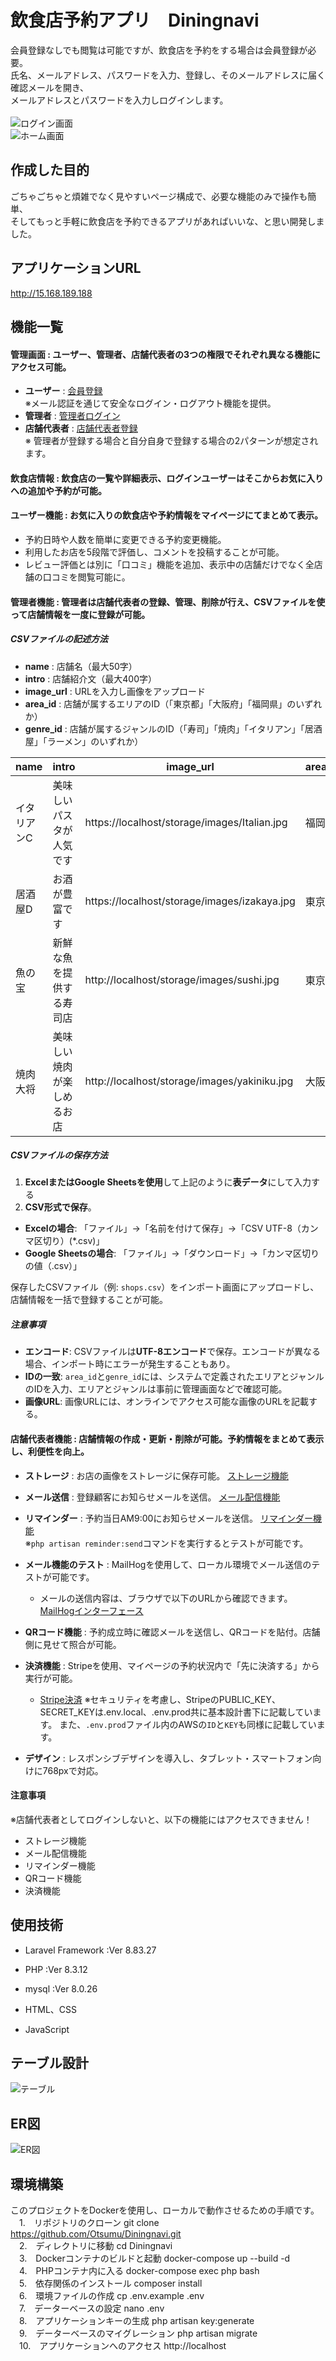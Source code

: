 # 飲食店予約アプリ　Diningnavi

会員登録なしでも閲覧は可能ですが、飲食店を予約をする場合は会員登録が必要。<br>
氏名、メールアドレス、パスワードを入力、登録し、そのメールアドレスに届く確認メールを開き、<br>
メールアドレスとパスワードを入力しログインします。<br><br>
![ログイン画面](README/images/login.png)<br>
![ホーム画面](README/images/home.png)

## 作成した目的
ごちゃごちゃと煩雑でなく見やすいページ構成で、必要な機能のみで操作も簡単、<br>
そしてもっと手軽に飲食店を予約できるアプリがあればいいな、と思い開発しました。<br>


## アプリケーションURL
http://15.168.189.188

## 機能一覧
#### 管理画面 : ユーザー、管理者、店舗代表者の3つの権限でそれぞれ異なる機能にアクセス可能。
   - **ユーザー** : [会員登録](http://localhost/user/register)<br>
     ※メール認証を通じて安全なログイン・ログアウト機能を提供。
   - **管理者** : [管理者ログイン](http://localhost/admin/login)
   - **店舗代表者** : [店舗代表者登録](http://localhost/shop_owner/register)<br>
    ※ 管理者が登録する場合と自分自身で登録する場合の2パターンが想定されます。

#### 飲食店情報 : 飲食店の一覧や詳細表示、ログインユーザーはそこからお気に入りへの追加や予約が可能。

#### ユーザー機能 : お気に入りの飲食店や予約情報をマイページにてまとめて表示。
   - 予約日時や人数を簡単に変更できる予約変更機能。
   - 利用したお店を5段階で評価し、コメントを投稿することが可能。
   - レビュー評価とは別に「口コミ」機能を追加、表示中の店舗だけでなく全店舗の口コミを閲覧可能に。

#### 管理者機能 : 管理者は店舗代表者の登録、管理、削除が行え、CSVファイルを使って店舗情報を一度に登録が可能。
   ##### CSVファイルの記述方法
   - **name** : 店舗名（最大50字）
   - **intro** : 店舗紹介文（最大400字）
   - **image_url** : URLを入力し画像をアップロード
   - **area_id** : 店舗が属するエリアのID（「東京都」「大阪府」「福岡県」のいずれか）
   - **genre_id** : 店舗が属するジャンルのID（「寿司」「焼肉」「イタリアン」「居酒屋」「ラーメン」のいずれか）

  | name      | intro                   | image_url                                   | area_id   | genre_id   |
  |-----------|-------------------------|---------------------------------|-----------|-----------|
  | イタリアンC | 美味しいパスタが人気です    | https://localhost/storage/images/Italian.jpg | 福岡県    | イタリアン   |
  | 居酒屋D    | お酒が豊富です            | https://localhost/storage/images/izakaya.jpg  | 東京都    | 居酒屋      |
  | 魚の宝     | 新鮮な魚を提供する寿司店    | http://localhost/storage/images/sushi.jpg     | 東京都    | 寿司       |
  | 焼肉大将   | 美味しい焼肉が楽しめるお店   | http://localhost/storage/images/yakiniku.jpg  | 大阪府    | 焼肉       |

   ##### CSVファイルの保存方法

  1. **ExcelまたはGoogle Sheetsを使用**して上記のように**表データ**にして入力する
  2. **CSV形式で保存**。
   - **Excelの場合**: 「ファイル」→「名前を付けて保存」→「CSV UTF-8（カンマ区切り）(*.csv)」
   - **Google Sheetsの場合**: 「ファイル」→「ダウンロード」→「カンマ区切りの値（.csv）」

  保存したCSVファイル（例: `shops.csv`）をインポート画面にアップロードし、店舗情報を一括で登録することが可能。

  ##### 注意事項
- **エンコード**: CSVファイルは**UTF-8エンコード**で保存。エンコードが異なる場合、インポート時にエラーが発生することもあり。
- **IDの一致**: `area_id`と`genre_id`には、システムで定義されたエリアとジャンルのIDを入力、エリアとジャンルは事前に管理画面などで確認可能。
- **画像URL**: 画像URLには、オンラインでアクセス可能な画像のURLを記載する。


#### 店舗代表者機能 : 店舗情報の作成・更新・削除が可能。予約情報をまとめて表示し、利便性を向上。
   - **ストレージ** : お店の画像をストレージに保存可能。
     [ストレージ機能](http://localhost/shop_owner/shops/image_upload)
   - **メール送信** : 登録顧客にお知らせメールを送信。
     [メール配信機能](http://localhost/emails/user_send_mail.blade.php)
   - **リマインダー** : 予約当日AM9:00にお知らせメールを送信。
     [リマインダー機能](http://localhost/emails/reminder.blade.php)<br>
     ※`php artisan reminder:send`コマンドを実行するとテストが可能です。

- **メール機能のテスト** : MailHogを使用して、ローカル環境でメール送信のテストが可能です。
   - メールの送信内容は、ブラウザで以下のURLから確認できます。
     [MailHogインターフェース](http://localhost:8025)

- **QRコード機能** : 予約成立時に確認メールを送信し、QRコードを貼付。店舗側に見せて照合が可能。

- **決済機能** : Stripeを使用、マイページの予約状況内で「先に決済する」から実行が可能。
   - [Stripe決済](http://localhost/views/create.blade.php)
   ※セキュリティを考慮し、StripeのPUBLIC_KEY、SECRET_KEYは.env.local、.env.prod共に基本設計書下に記載しています。
    また、`.env.prod`ファイル内のAWSの`ID`と`KEY`も同様に記載しています。

- **デザイン** : レスポンシブデザインを導入し、タブレット・スマートフォン向けに768pxで対応。

#### 注意事項
※店舗代表者としてログインしないと、以下の機能にはアクセスできません！
  - ストレージ機能
  - メール配信機能
  - リマインダー機能
  - QRコード機能
  - 決済機能

## 使用技術
  - Laravel Framework :Ver 8.83.27

  - PHP :Ver 8.3.12

  - mysql :Ver 8.0.26

  - HTML、CSS

  - JavaScript

## テーブル設計
![テーブル](README/images/table.png)

## ER図
![ER図](README/images/ER.png)

## 環境構築　
このプロジェクトをDockerを使用し、ローカルで動作させるための手順です。<br>
　1.　リポジトリのクローン git clone https://github.com/Otsumu/Diningnavi.git<br>
　2.　ディレクトリに移動 cd Diningnavi<br>
　3.　Dockerコンテナのビルドと起動 docker-compose up --build -d<br>
　4.　PHPコンテナ内に入る docker-compose exec php bash<br>
　5.　依存関係のインストール composer install<br>
　6.　環境ファイルの作成 cp .env.example .env<br>
　7.　データーベースの設定 nano .env<br>
　8.　アプリケーションキーの生成 php artisan key:generate<br>
　9.　データーベースのマイグレーション php artisan migrate<br>
　10.　アプリケーションへのアクセス http://localhost

<!-- 模範解答
## 環境構築
**Dockerビルド**
1. `git clone git@github.com:estra-inc/confirmation-test-contact-form.git`
2. DockerDesktopアプリを立ち上げる
3. `docker-compose up -d --build`

> *MacのM1・M2チップのPCの場合、`no matching manifest for linux/arm64/v8 in the manifest list entries`のメッセージが表示されビルドができないことがあります。
エラーが発生する場合は、docker-compose.ymlファイルの「mysql」内に「platform」の項目を追加で記載してください*
``` bash
mysql:
    platform: linux/x86_64(この文追加)
    image: mysql:8.0.26
    environment:
```
**Laravel環境構築**
1. `docker-compose exec php bash`
2. `composer install`
3. 「.env.example」ファイルを 「.env」ファイルに命名を変更。または、新しく.envファイルを作成
4. .envに以下の環境変数を追加
``` text
DB_CONNECTION=mysql
DB_HOST=mysql
DB_PORT=3306
DB_DATABASE=laravel_db
DB_USERNAME=laravel_user
DB_PASSWORD=laravel_pass
```
5. アプリケーションキーの作成
``` bash
php artisan key:generate
```

6. マイグレーションの実行
``` bash
php artisan migrate
```

7. シーディングの実行
``` bash
php artisan db:seed
``` -->